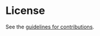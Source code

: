 # License

See the
[guidelines for contributions](https://github.com/intarchboard/draft-obliviousness/blob//CONTRIBUTING.md).
